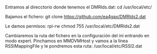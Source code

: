Entramos al direcctorio donde tenemos el DMRIds.dat:
cd /usr/local/etc/

Bajamos el fichero:
git clone https://github.com/ea4gax/DMRIds2.dat

Le damos permisos:
rpi-rw
chmod 755 /usr/local/etc/DMRIds2.dat

Cambiaremos la ruta del fichero en la configuración del ini entrando en modo expert. Pinchamos en MMDVMHost y vamos a la línea RSSIMappingFile y le pondremos esta ruta: /usr/local/etc/RSSI2.dat
